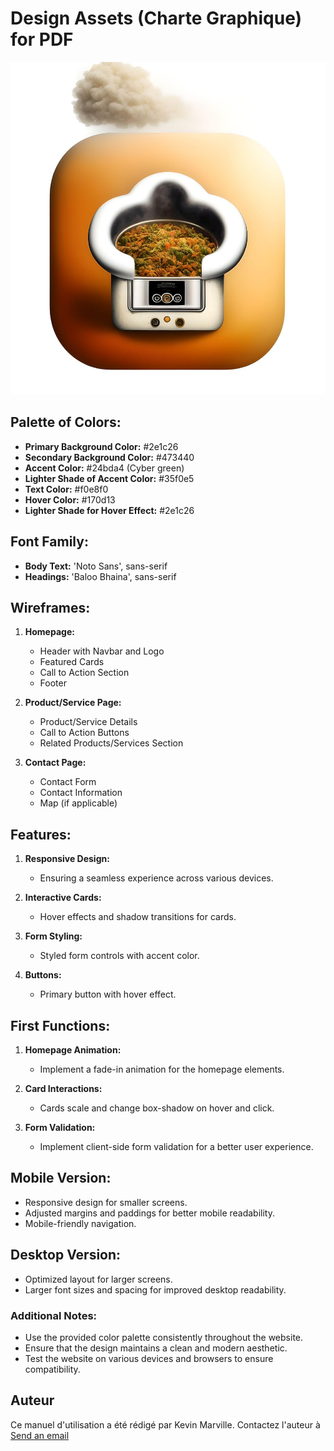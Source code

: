 # Design Assets (Charte Graphique) for PDF

![Logo](doc/images/logo.png)

## Palette of Colors:
- **Primary Background Color:** #2e1c26
- **Secondary Background Color:** #473440
- **Accent Color:** #24bda4 (Cyber green)
- **Lighter Shade of Accent Color:** #35f0e5
- **Text Color:** #f0e8f0
- **Hover Color:** #170d13
- **Lighter Shade for Hover Effect:** #2e1c26

## Font Family:
- **Body Text:** 'Noto Sans', sans-serif
- **Headings:** 'Baloo Bhaina', sans-serif

## Wireframes:
1. **Homepage:**
   - Header with Navbar and Logo
   - Featured Cards
   - Call to Action Section
   - Footer

2. **Product/Service Page:**
   - Product/Service Details
   - Call to Action Buttons
   - Related Products/Services Section

3. **Contact Page:**
   - Contact Form
   - Contact Information
   - Map (if applicable)

## Features:
1. **Responsive Design:**
   - Ensuring a seamless experience across various devices.

2. **Interactive Cards:**
   - Hover effects and shadow transitions for cards.

3. **Form Styling:**
   - Styled form controls with accent color.

4. **Buttons:**
   - Primary button with hover effect.

## First Functions:
1. **Homepage Animation:**
   - Implement a fade-in animation for the homepage elements.

2. **Card Interactions:**
   - Cards scale and change box-shadow on hover and click.

3. **Form Validation:**
   - Implement client-side form validation for a better user experience.

## Mobile Version:
- Responsive design for smaller screens.
- Adjusted margins and paddings for better mobile readability.
- Mobile-friendly navigation.

## Desktop Version:
- Optimized layout for larger screens.
- Larger font sizes and spacing for improved desktop readability.

### Additional Notes:
- Use the provided color palette consistently throughout the website.
- Ensure that the design maintains a clean and modern aesthetic.
- Test the website on various devices and browsers to ensure compatibility.

## Auteur

Ce manuel d'utilisation a été rédigé par Kevin Marville. Contactez l'auteur à [Send an email](mailto:KevinMarville@kvnbbg-creations.io)
